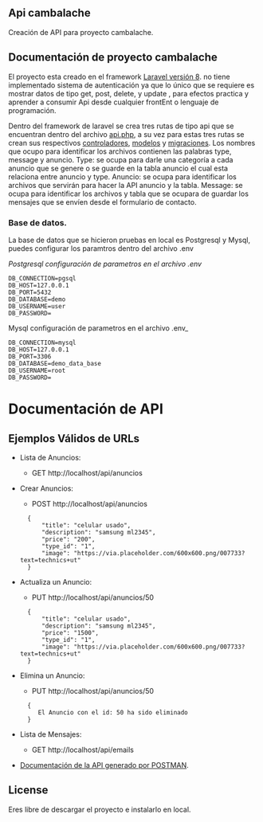 
## Api cambalache

Creación de API para proyecto cambalache.

## Documentación de proyecto cambalache

El proyecto esta creado en el framework [Laravel versión 8]( https://laravel.com/docs/8.x). no tiene implementado sistema de autenticación ya que lo único que se requiere es mostrar datos de tipo get, post, delete, y update , para efectos practica y aprender a consumir Api desde cualquier frontEnt o lenguaje de programación.

Dentro del framework de laravel se crea tres rutas de tipo api que se encuentran dentro del archivo [api.php]( https://github.com/rogeriocz/laravel-8-api-cambalache/blob/master/routes/api.php), a su vez para estas tres rutas se crean sus respectivos [controladores]( https://github.com/rogeriocz/laravel-8-api-cambalache/tree/master/app/Http/Controllers), [modelos]( https://github.com/rogeriocz/laravel-8-api-cambalache/tree/master/app/Models) y [migraciones]( https://github.com/rogeriocz/laravel-8-api-cambalache/tree/master/database/migrations).
Los nombres que ocupo para identificar los archivos contienen las palabras type, message y anuncio. 
Type: se ocupa para darle una categoría a cada anuncio que se genere o se guarde en la tabla anuncio el cual esta relaciona entre anuncio y type.
Anuncio: se ocupa para identificar los archivos que servirán para hacer la API anuncio y la tabla.
Message: se ocupa para identificar los archivos y tabla que se ocupara de guardar los mensajes que se envíen desde el formulario de contacto.

### Base de datos.
La base de datos que se hicieron pruebas en local es Postgresql y Mysql, puedes configurar los paramtros dentro del archivo .env 

_Postgresql configuración de parametros en el archivo .env_

```
DB_CONNECTION=pgsql
DB_HOST=127.0.0.1
DB_PORT=5432
DB_DATABASE=demo
DB_USERNAME=user
DB_PASSWORD=
```
Mysql configuración de parametros en el archivo .env_

```
DB_CONNECTION=mysql
DB_HOST=127.0.0.1
DB_PORT=3306
DB_DATABASE=demo_data_base
DB_USERNAME=root
DB_PASSWORD=
```

# Documentación de API 
## Ejemplos Válidos de URLs
* Lista de Anuncios:

  * GET http://localhost/api/anuncios

* Crear Anuncios:

  * POST http://localhost/api/anuncios
  ```
    {
        "title": "celular usado",
        "description": "samsung ml2345",
        "price": "200",
        "type_id": "1",
        "image": "https://via.placeholder.com/600x600.png/007733?text=technics+ut"
    }
  ```
* Actualiza un Anuncio:

  * PUT http://localhost/api/anuncios/50
  ```
    {
        "title": "celular usado",
        "description": "samsung ml2345",
        "price": "1500",
        "type_id": "1",
        "image": "https://via.placeholder.com/600x600.png/007733?text=technics+ut"
    }
  ```
* Elimina un Anuncio:

  * PUT http://localhost/api/anuncios/50
  ```
    {
       El Anuncio con el id: 50 ha sido eliminado
    }
  ```

* Lista de Mensajes:

  * GET http://localhost/api/emails

- [Documentación de la API generado por POSTMAN](https://documenter.getpostman.com/view/2148064/TzY68tzK).




## License
Eres libre de descargar el proyecto e instalarlo en local. 
